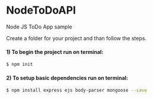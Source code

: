 # NodeToDoAPI
Node JS ToDo App sample


Create a folder for your project and than follow the steps.

#### 1) To begin the project run on terminal:

```sh
$ npm init
```
#### 2) To setup basic dependencies run on terminal:

```sh
$ npm install express ejs body-parser mongoose --save
```

